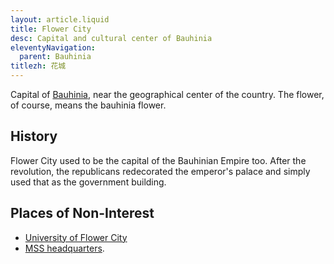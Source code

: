 ```yaml
---
layout: article.liquid
title: Flower City
desc: Capital and cultural center of Bauhinia
eleventyNavigation:
  parent: Bauhinia
titlezh: 花城
---
```


Capital of [Bauhinia](/world/bauhinia/), near the geographical center of the country. The flower, of course, means the bauhinia flower.

## History

Flower City used to be the capital of the Bauhinian Empire too. After the revolution, the republicans redecorated the emperor's palace and simply used that as the government building.

## Places of Non-Interest

- [University of Flower City](/world/bauhinia/flower-city/ufc/)
- [MSS headquarters](/world/bauhinia/mss/).
